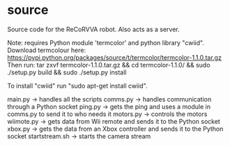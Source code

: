 source
======

Source code for the ReCoRVVA robot. Also acts as a server.

Note: requires Python module 'termcolor' and python library "cwiid".
Download termcolour here: https://pypi.python.org/packages/source/t/termcolor/termcolor-1.1.0.tar.gz
Then run:
tar zxvf termcolor-1.1.0.tar.gz && cd termcolor-1.1.0/ && sudo ./setup.py build && sudo ./setup.py install

To install "cwiid" run "sudo apt-get install cwiid".

main.py -> handles all the scripts
comms.py -> handles communication through a Python socket
ping.py -> gets the ping and uses a module in comms.py to send it to who needs it
motors.py -> controls the motors
wiimote.py -> gets data from Wii remote and sends it to the Python socket
xbox.py -> gets the data from an Xbox controller and sends it to the Python socket
startstream.sh -> starts the camera stream
